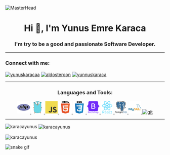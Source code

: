 ![MasterHead]([https://images.pexels.com/photos/577585/pexels-photo-577585.jpeg])

<h1 align="center">Hi 👋, I'm Yunus Emre Karaca</h1>
<h3 align="center">I'm try to be a good and passionate Software Developer.</h3>
<hr>
<h3 align="left">Connect with me:</h3>

<p align="left">
   <a href="https://linkedin.com/in/yunuskaracaa" target="blank"><img align="center" src="https://raw.githubusercontent.com/rahuldkjain/github-profile-readme-generator/master/src/images/icons/Social/linked-in-alt.svg" alt="yunuskaracaa" height="30" width="40" /></a>
   <a href="https://twitter.com/aldosteroon" target="blank"><img align="center" src="https://raw.githubusercontent.com/rahuldkjain/github-profile-readme-generator/master/src/images/icons/Social/twitter.svg" alt="aldosteroon" height="30" width="40" /></a>
   <a href="https://instagram.com/yunnuskaraca" target="blank"><img align="center" src="https://raw.githubusercontent.com/rahuldkjain/github-profile-readme-generator/master/src/images/icons/Social/instagram.svg" alt="yunnuskaraca" height="30" width="40" /></a>
   <hr>
</p>

<h3 align="center">Languages and Tools:</h3>
<p align="center"> 
    <a href="https://www.php.net" target="_blank" rel="noreferrer"> <img src="https://raw.githubusercontent.com/devicons/devicon/master/icons/php/php-original.svg" alt="php" width="40" height="40"/> </a> 
    <a href="https://golang.org" target="_blank" rel="noreferrer"> <img src="https://raw.githubusercontent.com/devicons/devicon/master/icons/go/go-original.svg" alt="go" width="40" height="40"/> </a> 
   <a href="https://developer.mozilla.org/en-US/docs/Web/JavaScript" target="_blank" rel="noreferrer"> <img src="https://raw.githubusercontent.com/devicons/devicon/master/icons/javascript/javascript-original.svg" alt="javascript" width="40" height="40"/> </a> 
   <a href="https://www.w3.org/html/" target="_blank" rel="noreferrer"> <img src="https://raw.githubusercontent.com/devicons/devicon/master/icons/html5/html5-original-wordmark.svg" alt="html5" width="40" height="40"/> </a> 
   <a href="https://www.w3schools.com/css/" target="_blank" rel="noreferrer"> <img src="https://raw.githubusercontent.com/devicons/devicon/master/icons/css3/css3-original-wordmark.svg" alt="css3" width="40" height="40"/> </a> 
   <a href="https://getbootstrap.com" target="_blank" rel="noreferrer"> <img src="https://raw.githubusercontent.com/devicons/devicon/master/icons/bootstrap/bootstrap-plain-wordmark.svg" alt="bootstrap" width="40" height="40"/> </a> 
   <a href="https://reactjs.org/" target="_blank" rel="noreferrer"> <img src="https://raw.githubusercontent.com/devicons/devicon/master/icons/react/react-original-wordmark.svg" alt="react" width="40" height="40"/> </a> 
   <a href="https://www.postgresql.org" target="_blank" rel="noreferrer"> <img src="https://raw.githubusercontent.com/devicons/devicon/master/icons/postgresql/postgresql-original-wordmark.svg" alt="postgresql" width="40" height="40"/> </a> 
   <a href="https://www.mysql.com/" target="_blank" rel="noreferrer"> <img src="https://raw.githubusercontent.com/devicons/devicon/master/icons/mysql/mysql-original-wordmark.svg" alt="mysql" width="40" height="40"/> </a> 
   <a href="https://git-scm.com/" target="_blank" rel="noreferrer"> <img src="https://www.vectorlogo.zone/logos/git-scm/git-scm-icon.svg" alt="git" width="40" height="40"/> </a> 
</p>

<hr>
<p><img align="left" src="https://github-readme-stats.vercel.app/api/top-langs?username=karacayunus&show_icons=true&locale=en&layout=compact" alt="karacayunus" /></p>

<p>&nbsp;<img align="center" src="https://github-readme-stats.vercel.app/api?username=karacayunus&show_icons=true&locale=en" alt="karacayunus" /></p>

<p><img align="center" src="https://github-readme-streak-stats.herokuapp.com/?user=karacayunus&" alt="karacayunus" /></p>

![snake gif](https://github.com/karacayunus/karacayunus/blob/output/github-contribution-grid-snake.gif)
